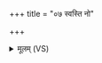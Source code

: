 +++
title = "०७ स्वस्ति नो"

+++
<details><summary>मूलम् (VS)</summary>

स्व॒स्ति नो॑ अ॒स्त्वभ॑यं नो अस्तु॒ नमो॑ऽहोर॒त्राभ्या॑मस्तु ॥
</details>